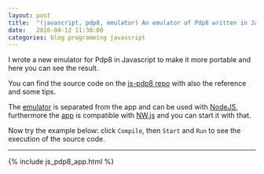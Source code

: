 ```yaml
---
layout: post
title:  "(javascript, pdp8, emulator) An emulator of Pdp8 written in Javascript!"
date:   2016-04-12 11:30:00
categories: blog programming javascript
---
```


I wrote a new emulator for Pdp8 in Javascript to make it more portable and here you can see the result.

You can find the source code on the [js-pdp8 repo](https://github.com/MircoT/js-pdp8) with also the reference and some tips.

The [emulator](https://github.com/MircoT/js-pdp8/tree/master/lib) is separated from the app and can be used with [NodeJS](https://nodejs.org/en/), furthermore the [app](https://github.com/MircoT/js-pdp8/tree/master/app) is compatible with [NW.js](http://nwjs.io/) and you can start it with that.
 
Now try the example below: click `Compile`, then `Start` and `Run` to see the execution of the source code.
<hr>
{% include js_pdp8_app.html %}

